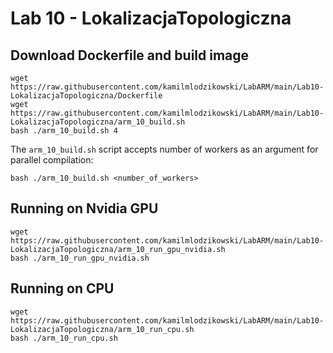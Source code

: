 # Lab 10 - LokalizacjaTopologiczna
## Download Dockerfile and build image
```shell
wget https://raw.githubusercontent.com/kamilmlodzikowski/LabARM/main/Lab10-LokalizacjaTopologiczna/Dockerfile
wget https://raw.githubusercontent.com/kamilmlodzikowski/LabARM/main/Lab10-LokalizacjaTopologiczna/arm_10_build.sh
bash ./arm_10_build.sh 4
```

The ```arm_10_build.sh``` script accepts number of workers as an argument for parallel compilation:
```shell
bash ./arm_10_build.sh <number_of_workers>
```

## Running on Nvidia GPU
```shell
wget https://raw.githubusercontent.com/kamilmlodzikowski/LabARM/main/Lab10-LokalizacjaTopologiczna/arm_10_run_gpu_nvidia.sh
bash ./arm_10_run_gpu_nvidia.sh
```

## Running on CPU
```shell
wget https://raw.githubusercontent.com/kamilmlodzikowski/LabARM/main/Lab10-LokalizacjaTopologiczna/arm_10_run_cpu.sh
bash ./arm_10_run_cpu.sh
```